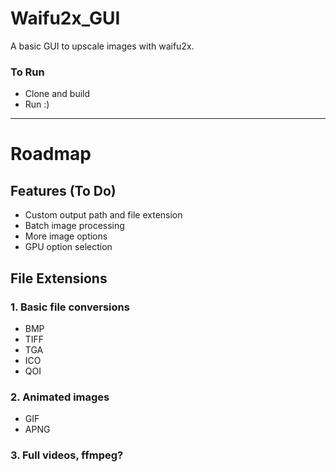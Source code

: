 # Waifu2x_GUI
A basic GUI to upscale images with waifu2x.


### To Run
- Clone and build
- Run :)


---

# Roadmap
## Features (To Do)
- Custom output path and file extension
- Batch image processing
- More image options
- GPU option selection


## File Extensions
### 1. Basic file conversions
- BMP 
- TIFF
- TGA
- ICO
- QOI

### 2. Animated images
- GIF
- APNG

### 3. Full videos, ffmpeg?
